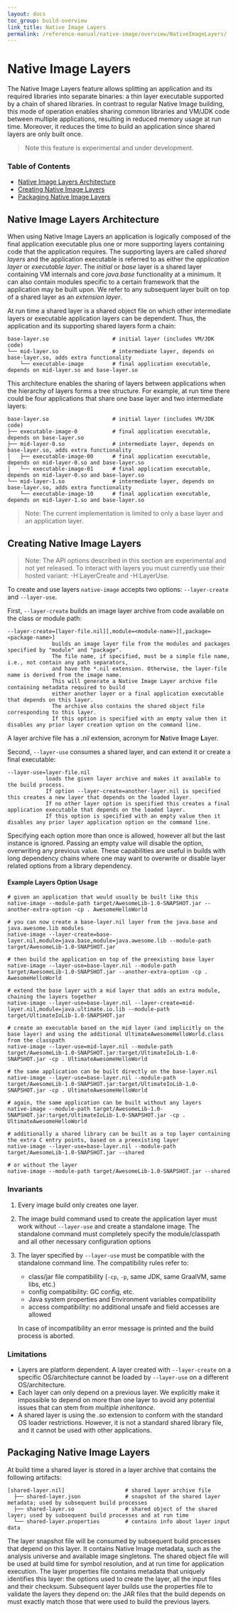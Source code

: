 ```yaml
---
layout: docs
toc_group: build-overview
link_title: Native Image Layers
permalink: /reference-manual/native-image/overview/NativeImageLayers/
---
```


# Native Image Layers

The Native Image Layers feature allows splitting an application and its required libraries into separate binaries: a
thin layer executable supported by a chain of shared libraries.
In contrast to regular Native Image building, this mode of operation enables sharing common libraries and VM/JDK code
between multiple applications, resulting in reduced memory usage at run time.
Moreover, it reduces the time to build an application since shared layers are only built once.

> Note this feature is experimental and under development.

### Table of Contents

* [Native Image Layers Architecture](#native-image-layers-architecture)
* [Creating Native Image Layers](#creating-native-image-layers)
* [Packaging Native Image Layers](#packaging-native-image-layers)

## Native Image Layers Architecture

When using Native Image Layers an application is logically composed of the final application executable plus one or more
supporting layers containing code that the application requires.
The supporting layers are called _shared layers_ and the application executable is referred to as either the
_application layer_ or _executable layer_.
The _initial_ or _base_ layer is a shared layer containing VM internals and core _java.base_ functionality at a minimum.
It can also contain modules specific to a certain framework that the application may be built upon.
We refer to any subsequent layer built on top of a shared layer as an _extension layer_.

At run time a shared layer is a shared object file on which other intermediate layers or executable application
layers can be dependent.
Thus, the application and its supporting shared layers form a chain:

```shell
base-layer.so                    # initial layer (includes VM/JDK code)
└── mid-layer.so                 # intermediate layer, depends on base-layer.so, adds extra functionality 
    └── executable-image         # final application executable, depends on mid-layer.so and base-layer.so
```

This architecture enables the sharing of layers between applications when the hierarchy of layers forms a tree structure.
For example, at run time there could be four applications that share one base layer and two intermediate layers:

```shell
base-layer.so                    # initial layer (includes VM/JDK code)
├── executable-image-0           # final application executable, depends on base-layer.so
├── mid-layer-0.so               # intermediate layer, depends on base-layer.so, adds extra functionality 
│   ├── executable-image-00      # final application executable, depends on mid-layer-0.so and base-layer.so
│   └── executable-image-01      # final application executable, depends on mid-layer-0.so and base-layer.so
└── mid-layer-1.so               # intermediate layer, depends on base-layer.so, adds extra functionality
    └── executable-image-10      # final application executable, depends on mid-layer-1.so and base-layer.so
```

> Note: The current implementation is limited to only a base layer and an application layer.

## Creating Native Image Layers

> Note: The API options described in this section are experimental and not yet released.
> To interact with layers you must currently use their hosted variant: -H:LayerCreate and -H:LayerUse.

To create and use layers `native-image` accepts two options: `--layer-create` and `--layer-use`.

First, `--layer-create` builds an image layer archive from code available on the class or module path:

```
--layer-create=[layer-file.nil][,module=<module-name>][,package=<package-name>]
              builds an image layer file from the modules and packages specified by "module" and "package".
              The file name, if specified, must be a simple file name, i.e., not contain any path separators, 
              and have the *.nil extension. Otherwise, the layer-file name is derived from the image name.
              This will generate a Native Image Layer archive file containing metadata required to build
              either another layer or a final application executable that depends on this layer.
              The archive also contains the shared object file corresponding to this layer. 
              If this option is specified with an empty value then it disables any prior layer creation option on the command line.
```

A layer archive file has a _.nil_ extension, acronym for **N**ative **I**mage **L**ayer.

Second, `--layer-use` consumes a shared layer, and can extend it or create a final executable:

```
--layer-use=layer-file.nil
            loads the given layer archive and makes it available to the build process.
            If option --layer-create=another-layer.nil is specified this creates a new layer that depends on the loaded layer.
            If no other layer option is specified this creates a final application executable that depends on the loaded layer.
            If this option is specified with an empty value then it disables any prior layer application option on the command line.
```

Specifying each option more than once is allowed, however all but the last instance is ignored.
Passing an empty value will disable the option, overwriting any previous value.
These capabilities are useful in builds with long dependency chains where one may want to overwrite or disable layer
related options from a library dependency.

#### Example Layers Option Usage

```shell
# given an application that would usually be built like this
native-image --module-path target/AwesomeLib-1.0-SNAPSHOT.jar --another-extra-option -cp . AwesomeHelloWorld

# you can now create a base-layer.nil layer from the java.base and java.awesome.lib modules
native-image --layer-create=base-layer.nil,module=java.base,module=java.awesome.lib --module-path target/AwesomeLib-1.0-SNAPSHOT.jar

# then build the application on top of the preexisting base layer 
native-image --layer-use=base-layer.nil --module-path target/AwesomeLib-1.0-SNAPSHOT.jar --another-extra-option -cp . AwesomeHelloWorld

# extend the base layer with a mid layer that adds an extra module, chaining the layers together
native-image --layer-use=base-layer.nil --layer-create=mid-layer.nil,module=java.ultimate.io.lib --module-path target/UltimateIoLib-1.0-SNAPSHOT.jar

# create an executable based on the mid layer (and implicitly on the base layer) and using the additional UltimateAwesomeHelloWorld.class from the classpath
native-image --layer-use=mid-layer.nil --module-path target/AwesomeLib-1.0-SNAPSHOT.jar:target/UltimateIoLib-1.0-SNAPSHOT.jar -cp . UltimateAwesomeHelloWorld

# the same application can be built directly on the base-layer.nil
native-image --layer-use=base-layer.nil --module-path target/AwesomeLib-1.0-SNAPSHOT.jar:target/UltimateIoLib-1.0-SNAPSHOT.jar -cp . UltimateAwesomeHelloWorld

# again, the same application can be built without any layers
native-image --module-path target/AwesomeLib-1.0-SNAPSHOT.jar:target/UltimateIoLib-1.0-SNAPSHOT.jar -cp . UltimateAwesomeHelloWorld

# additionally a shared library can be built as a top layer containing the extra C entry points, based on a preexisting layer
native-image --layer-use=base-layer.nil --module-path target/AwesomeLib-1.0-SNAPSHOT.jar --shared

# or without the layer
native-image --module-path target/AwesomeLib-1.0-SNAPSHOT.jar --shared

```

### Invariants

1. Every image build only creates one layer.

2. The image build command used to create the application layer must work without `--layer-use` and create a standalone image.
   The standalone command must completely specify the module/classpath and all other necessary configuration options

3. The layer specified by `--layer-use` must be compatible with the standalone command line.
   The compatibility rules refer to:
    - class/jar file compatibility (`-cp`, `-p`, same JDK, same GraalVM, same libs, etc.)
    - config compatibility: GC config, etc.
    - Java system properties and Environment variables compatibility
    - access compatibility: no additional unsafe and field accesses are allowed

   In case of incompatibility an error message is printed and the build process is aborted.

### Limitations

- Layers are platform dependent. A layer created with `--layer-create` on a specific OS/architecture
  cannot be loaded by `--layer-use` on a different OS/architecture.
- Each layer can only depend on a previous layer. We explicitly make it impossible to depend on more than one layer to
  avoid any potential issues that can stem from _multiple inheritance_.
- A shared layer is using the _.so_ extension to conform with the standard OS loader restrictions. However, it is not a
  standard shared library file, and it cannot be used with other applications.

## Packaging Native Image Layers

At build time a shared layer is stored in a layer archive that contains the following artifacts:

```shell
[shared-layer.nil]                   # shared layer archive file
  ├── shared-layer.json              # snapshot of the shared layer metadata; used by subsequent build processes
  ├── shared-layer.so                # shared object of the shared layer; used by subsequent build processes and at run time
  └── shared-layer.properties        # contains info about layer input data
```

The layer snapshot file will be consumed by subsequent build processes that depend on this layer.
It contains Native Image metadata, such as the analysis universe and available image singletons.
The shared object file will be used at build time for symbol resolution, and at run time for application execution.
The layer properties file contains metadata that uniquely identifies this layer: the options used to create the
layer, all the input files and their checksum.
Subsequent layer builds use the properties file to validate the layers they depend on: the JAR files that the build
depends on must exactly match those that were used to build the previous layers.
